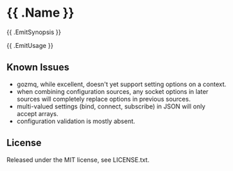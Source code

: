 # {{ .Name }}

{{ .EmitSynopsis }}

{{ .EmitUsage }}

## Known Issues

* gozmq, while excellent, doesn't yet support setting options on a context.
* when combining configuration sources, any socket options in later sources will completely replace options in previous sources.
* multi-valued settings (bind, connect, subscribe) in JSON will only accept arrays.
* configuration validation is mostly absent.

## License

Released under the MIT license, see LICENSE.txt.
